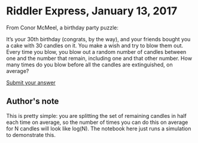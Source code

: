 # Riddler Express, January 13, 2017

From Conor McMeel, a birthday party puzzle:

It’s your 30th birthday (congrats, by the way), and your friends bought you a cake with 30 candles on it. You make a wish and try to blow them out. Every time you blow, you blow out a random number of candles between one and the number that remain, including one and that other number. How many times do you blow before all the candles are extinguished, on average?

[Submit your answer](https://docs.google.com/forms/d/e/1FAIpQLSff0FMNPEM3wVEo-x__FL2tOJZ0FVx-BkCZIDPh6RpZ3-Kvng/viewform)

## Author's note

This is pretty simple:  you are splitting the set of remaining candles in half each time on average, so the number of times you can do this on average for N candles will look like log(N).  The notebook here just runs a simulation to demonstrate this.
